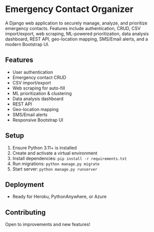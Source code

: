 # Emergency Contact Organizer

A Django web application to securely manage, analyze, and prioritize emergency contacts. Features include authentication, CRUD, CSV import/export, web scraping, ML-powered prioritization, data analysis dashboard, REST API, geo-location mapping, SMS/Email alerts, and a modern Bootstrap UI.

## Features
- User authentication
- Emergency contact CRUD
- CSV import/export
- Web scraping for auto-fill
- ML prioritization & clustering
- Data analysis dashboard
- REST API
- Geo-location mapping
- SMS/Email alerts
- Responsive Bootstrap UI

## Setup
1. Ensure Python 3.11+ is installed
2. Create and activate a virtual environment
3. Install dependencies: `pip install -r requirements.txt`
4. Run migrations: `python manage.py migrate`
5. Start server: `python manage.py runserver`

## Deployment
- Ready for Heroku, PythonAnywhere, or Azure

## Contributing
Open to improvements and new features!
